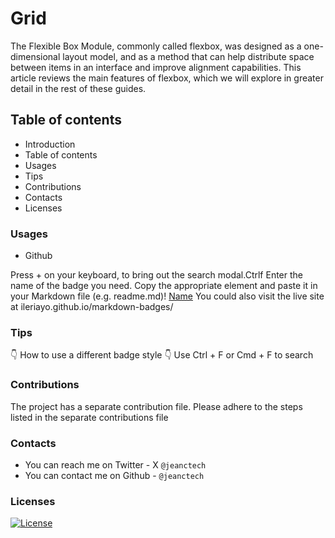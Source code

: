 # Grid

The Flexible Box Module, commonly called flexbox, was designed as a one-dimensional layout model, and as a method that can help distribute space between items in an interface and improve alignment capabilities. This article reviews the main features of flexbox, which we will explore in greater detail in the rest of these guides.

## Table of contents

- Introduction
- Table of contents
- Usages
- Tips
- Contributions
- Contacts
- Licenses

### Usages

- Github

Press + on your keyboard, to bring out the search modal.Ctrlf
Enter the name of the badge you need.
Copy the appropriate element and paste it in your Markdown file (e.g. readme.md)! [Name](link)
You could also visit the live site at ileriayo.github.io/markdown-badges/

### Tips

👇 How to use a different badge style
👇 Use Ctrl + F or Cmd + F to search

### Contributions

The project has a separate contribution file. Please adhere to the steps listed in the separate contributions file

### Contacts

- You can reach me on Twitter - X ```@jeanctech```
- You can contact me on Github - ```@jeanctech```

### Licenses

[![License](https://img.shields.io/badge/License-Apache%202.0-blue.svg)](https://opensource.org/licenses/Apache-2.0)